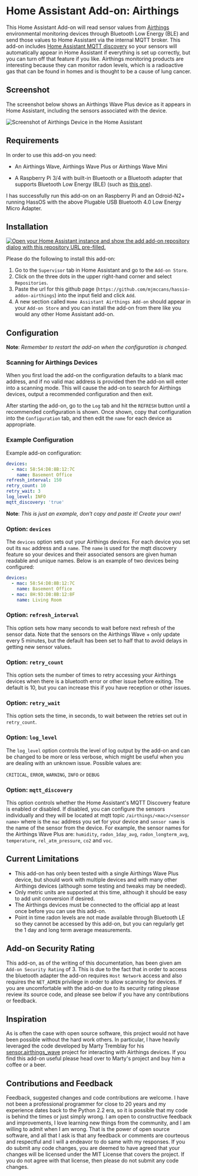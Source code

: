 # Home Assistant Add-on: Airthings

This Home Assistant Add-on will read sensor values from [Airthings](https://www.airthings.com/) environmental monitoring devices through Bluetooth Low Energy (BLE) and send those values to Home Assistant via the internal MQTT broker. This add-on includes [Home Assistant MQTT discovery](https://www.home-assistant.io/docs/mqtt/discovery/) so your sensors will automatically appear in Home Assistant if everything is set up correctly, but you can turn off that feature if you like. Airthings monitoring products are interesting because they can monitor radon levels, which is a radioactive gas that can be found in homes and is thought to be a cause of lung cancer.


## Screenshot

The screenshot below shows an Airthings Wave Plus device as it appears in Home Assistant, including the sensors associated with the device.

![Screenshot of Airthings Device in the Home Assistant ](https://raw.githubusercontent.com/mjmccans/hassio-addon-airthings/main/screenshots/airthings_device.png)


## Requirements

In order to use this add-on you need:

* An Airthings Wave, Airthings Wave Plus or Airthings Wave Mini

* A Raspberry Pi 3/4 with built-in Bluetooth or a Bluetooth adapter that supports Bluetooth Low Energy (BLE) (such as [this one](https://www.amazon.com/Plugable-Bluetooth-Adapter-Compatible-Raspberry/dp/B009ZIILLI)).

I has successfully run this add-on on an Raspberry Pi and an Odroid-N2+ running HassOS with the above Plugable USB Bluetooth 4.0 Low Energy Micro Adapter. 


## Installation

[![Open your Home Assistant instance and show the add add-on repository dialog with this repository URL pre-filled.](https://my.home-assistant.io/badges/supervisor_add_addon_repository.svg)](https://my.home-assistant.io/redirect/supervisor_add_addon_repository/?repository_url=https%3A%2F%2Fgithub.com%2Fmjmccans%2Fhassio-addon-airthings)

Please do the following to install this add-on:

1. Go to the `Supervisor` tab in Home Assistant and go to the `Add-on Store`.
1. Click on the three dots in the upper right-hand corner and select `Repositories`.
1. Paste the url for this github page (`https://github.com/mjmccans/hassio-addon-airthings`) into the input field and click `Add`.
1. A new section called `Home Assistant Airthings Add-on` should appear in your `Add-on Store` and you can install the add-on from there like you would any other Home Assistant add-on.


## Configuration

**Note**: _Remember to restart the add-on when the configuration is changed._


### Scanning for Airthings Devices

When you first load the add-on the configuration defaults to a blank mac address, and if no valid mac address is provided then the add-on will enter into a scanning mode. This will cause the add-on to search for Airthings devices,  output a recommended configuration and then exit.

After starting the add-on, go to the `Log` tab and hit the `REFRESH` button until a recommended configuration is shown. Once shown, copy that configuration into the `Configuration` tab, and then edit the `name` for each device as appropriate. 


### Example Configuration

Example add-on configuration:

```yaml
devices:
  - mac: 58:54:D8:8B:12:7C
    name: Basement Office
refresh_interval: 150
retry_count: 10
retry_wait: 3
log_level: INFO
mqtt_discovery: 'true'
```

**Note**: _This is just an example, don't copy and paste it! Create your own!_


### Option: `devices`

The `devices` option sets out your Airthings devices. For each device you set out its `mac` address and a `name`. The `name` is used for the mqtt discovery feature so your devices and their associated sensors are given human readable and unique names. Below is an example of two devices being configured:

```yaml
devices:
  - mac: 58:54:D8:8B:12:7C
    name: Basement Office
  - mac: 8H:93:D8:8B:12:8F
    name: Living Room
```


### Option: `refresh_interval`

This option sets how many seconds to wait before next refresh of the sensor data. Note that the sensors on the Airthings Wave + only update every 5 minutes, but the default has been set to half that to avoid delays in getting new sensor values.


### Option: `retry_count`

This option sets the number of times to retry accessing your Airthings devices when there is a bluetooth error or other issue before exiting. The default is 10, but you can increase this if you have reception or other issues.


### Option: `retry_wait`

This option sets the time, in seconds, to wait between the retries set out in `retry_count`.


### Option: `log_level`

The `log_level` option controls the level of log output by the add-on and can be changed to be more or less verbose, which might be useful when you are dealing with an unknown issue. Possible values are:

`CRITICAL`, `ERROR`, `WARNING`, `INFO` or `DEBUG`


### Option: `mqtt_discovery`

This option controls whether the Home Assistant's MQTT Discovery feature is enabled or disabled. If disabled, you can configure the sensors individually and they will be located at mqtt topic `/airthings/<mac>/<sensor name>` where <mac> is the `mac` address you set for your device and `sensor name` is the name of the sensor from the device. For example, the sensor names for the Airthings Wave Plus are: `humidity`, `radon_1day_avg`, `radon_longterm_avg`, `temperature`, `rel_atm_pressure`, `co2` and `voc`.


## Current Limitations

* This add-on has only been tested with a single Airthings Wave Plus device, but should work with multiple devices
and with many other Airthings devices (although some testing and tweaks may be needed).
* Only metric units are supported at this time, although it should be easy to add unit conversion if desired.
* The Airthings devices must be connected to the official app at least once before you can use this add-on.
* Point in time radon levels are not made available through Bluetooth LE so they cannot be accessed by this add-on, but you can regularly get the 1 day and long term average measurements.

## Add-on Security Rating

This add-on, as of the writing of this documentation, has been given am `Add-on Security Rating` of 3. This is due to the fact that in order to access the bluetooth adapter the add-on requires `Host Network` access and also requires the `NET_ADMIN` privilege in order to allow scanning for devices. If you are uncomfortable with the add-on due to its security rating please review its source code, and please see below if you have any contributions or feedback.


## Inspiration

As is often the case with open source software, this project would not have been possible without the hard work others. In particular, I have heavily leveraged the code developed by Marty Tremblay for his [sensor.airthings_wave](https://github.com/custom-components/sensor.airthings_wave) project for interacting with Airthings devices. If you find this add-on useful please head over to Marty's project and buy him a coffee or a beer. 


## Contributions and Feedback

Feedback, suggested changes and code contributions are welcome. I have not been a professional programmer for close to 20 years and my experience dates back to the Python 2.2 era, so it is possible that my code is behind the times or just simply wrong. I am open to constructive feedback and improvements, I love learning new things from the community, and I am willing to admit when I am wrong. That is the power of open source software, and all that I ask is that any feedback or comments are courteous and respectful and I will a endeavor to do same with my responses. If you do submit any code changes, you are deemed to have agreed that your changes will be licensed under the MIT License that covers the project. If you do not agree with that license, then please do not submit any code changes.
